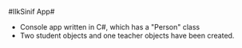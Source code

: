#IlkSinif App#
- Console app written in C#, which has a "Person" class
- Two student objects and one teacher objects have been created.
